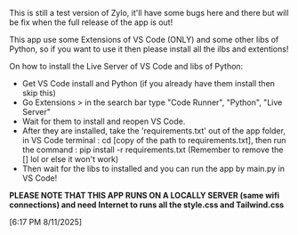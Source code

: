 This is still a test version of Zylo, it'll have some bugs here and there but will be fix
when the full release of the app is out!

This app use some Extensions of VS Code (ONLY) and some other libs of Python,
so if you want to use it then please install all the ilbs and extentions!

On how to install the Live Server of VS Code and libs of Python:
+ Get VS Code install and Python (if you already have them install then skip this)
+ Go Extensions > in the search bar type "Code Runner", "Python", "Live Server"
+ Wait for them to install and reopen VS Code.
+ After they are installed, take the 'requirements.txt' out of the app folder, in VS Code terminal : cd [copy of the path to requirements.txt],
then run the command :  pip install -r requirements.txt (Remember to remove the [] lol or else it won't work)
+ Then wait for the libs to installed and you can run the app by main.py in VS Code!

**PLEASE NOTE THAT THIS APP RUNS ON A LOCALLY SERVER (same wifi connections) and need Internet to runs all the style.css and Tailwind.css**

[6:17 PM 8/11/2025]